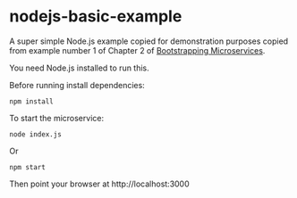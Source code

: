 # nodejs-basic-example

A super simple Node.js example copied for demonstration purposes copied from example number 1 of Chapter 2 of [Bootstrapping Microservices](https://www.bootstrapping-microservices.com).

You need Node.js installed to run this.

Before running install dependencies:

    npm install

To start the microservice:

    node index.js

Or 

    npm start

Then point your browser at http://localhost:3000